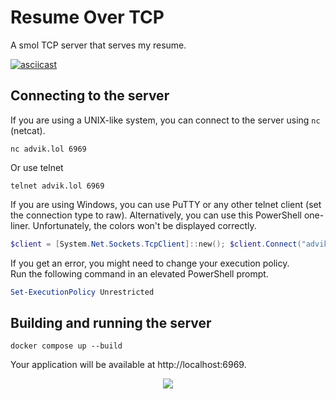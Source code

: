 # Resume Over TCP
A smol TCP server that serves my resume.  

[![asciicast](https://asciinema.org/a/641179.svg)](https://asciinema.org/a/641179)

## Connecting to the server

If you are using a UNIX-like system, you can connect to the server using `nc` (netcat).

```shell
nc advik.lol 6969
```  

Or use telnet
```shell
telnet advik.lol 6969
```

If you are using Windows, you can use PuTTY or any other telnet client (set the connection type to raw).
Alternatively, you can use this PowerShell one-liner. Unfortunately, the colors won't be displayed correctly.
```powershell
$client = [System.Net.Sockets.TcpClient]::new(); $client.Connect("advik.lol", 6969); $reader = [System.IO.StreamReader]::new($client.GetStream()); while($true){$data=$reader.Read();if($data-eq-1){break};Write-Host -NoNewline ([char]$data)}; $client.Close()
```

If you get an error, you might need to change your execution policy.  
Run the following command in an elevated PowerShell prompt.
```powershell
Set-ExecutionPolicy Unrestricted
```

## Building and running the server
```shell
docker compose up --build
```

Your application will be available at http://localhost:6969.

<p align="center"><img src="https://raw.githubusercontent.com/catppuccin/catppuccin/main/assets/footers/gray0_ctp_on_line.svg?sanitize=true" /></p>
